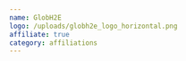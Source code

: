 ```yaml
---
name: GlobH2E
logo: /uploads/globh2e_logo_horizontal.png
affiliate: true
category: affiliations
---
```

